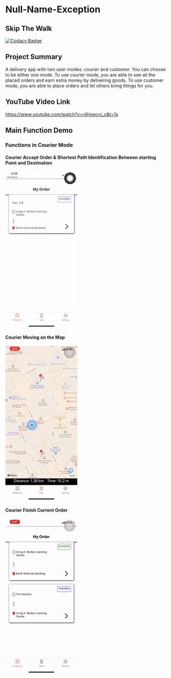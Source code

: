# Null-Name-Exception
## Skip The Walk
[![Codacy Badge](https://api.codacy.com/project/badge/Grade/5ea0b627b01e4ae387df7624c9aa2d88)](https://www.codacy.com/manual/yanhua111/Null-Name-Exception_2?utm_source=github.com&amp;utm_medium=referral&amp;utm_content=NULL-Name-Exception/Null-Name-Exception&amp;utm_campaign=Badge_Grade)

## Project Summary
A delivery app with two user modes: courier and customer. You can choose to be either one mode. To use courier mode, you are able to see all the placed orders and earn extra money by delivering goods. To use customer mode, you are able to place orders and let others bring things for you.

## YouTube Video Link
https://www.youtube.com/watch?v=r4hjxecvj_c&t=1s

## Main Function Demo
### Functions in Courier Mode
#### Courier Accept Order & Shortest Path Identification Between starting Point and Destination
![Alt Text](https://github.com/NULL-Name-Exception/Null-Name-Exception/blob/master/gif_source/place_order.gif)

#### Courier Moving on the Map
![Alt Text](https://github.com/NULL-Name-Exception/Null-Name-Exception/blob/master/gif_source/courier_map_gif.gif)

#### Courier Finish Current Order
![Alt Text](https://github.com/NULL-Name-Exception/Null-Name-Exception/blob/master/gif_source/courier_finish_gif.gif)


